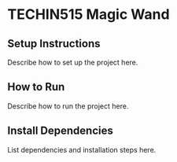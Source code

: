 # TECHIN515 Magic Wand

## Setup Instructions

Describe how to set up the project here.

## How to Run

Describe how to run the project here.

## Install Dependencies

List dependencies and installation steps here. 